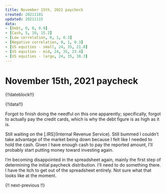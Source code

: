 ```yaml
---
title: November 15th, 2021 paycheck
created: 20211101
updated: 20211115
data:
- [Debt, 0, 0, 0.9]
- [Cash, 5, 10, 15.2]
- [Low correlation, 0, 1, 0.3]
- [Negative correlation, 0, 1, 0.3]
- [US equities - small, 24, 35, 21.8]
- [US equities - mid, 24, 35, 23.4]
- [US equities - large, 24, 35, 38.3]
---
```


# November 15th, 2021 paycheck

{!!dateblock!!}

{!!data!!}

Forgot to finish doing the needful on this one apparently; specifically, forgot to actually pay the credit cards, which is why the debt figure is as high as it is.

Still waiting on the [.IRS](Internal Revenue Service). Still bummed I couldn’t take advantage of the market being down because I felt like I needed to hold the cash. Given I have enough cash to pay the reported amount, I’ll probably start putting money toward investing again.

I’m becoming disappointed in the spreadsheet again, mainly the first step of determining the initial paycheck distribution. I’ll need to do something there. I have the itch to get out of the spreadsheet entirely. Not sure what that looks like at the moment.

{!! next-previous !!}
